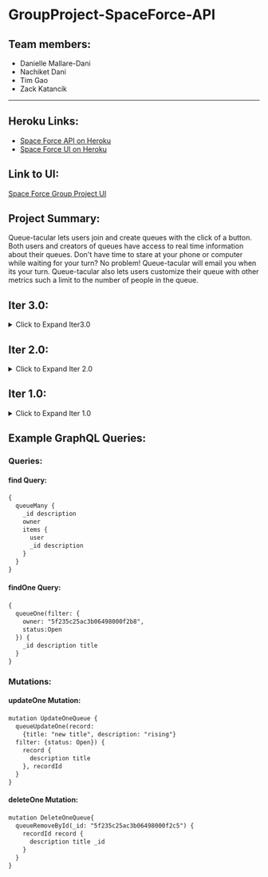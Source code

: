 # GroupProject-SpaceForce-API

## Team members:

- Danielle Mallare-Dani
- Nachiket Dani
- Tim Gao
- Zack Katancik

---

## Heroku Links:

- [Space Force API on Heroku](https://queuetacular-api.herokuapp.com/graphql)
- [Space Force UI on Heroku](https://queuetacular-ui.herokuapp.com/)

## Link to UI:

[Space Force Group Project UI](https://github.ccs.neu.edu/NEU-CS5610-SU20/GroupProject-SpaceForce-UI)

## Project Summary:

<p> Queue-tacular lets users join and create queues with the click of a button. Both users
and creators of queues have access to real time information about their queues. Don't have
time to stare at your phone or computer while waiting for your turn? No problem!
Queue-tacular will email you when its your turn. Queue-tacular also lets users customize
their queue with other metrics such a limit to the number of people in the queue.</p>

## Iter 3.0:

<details>
  <summary>Click to Expand Iter3.0</summary>

### Summary of Work Completed:

#### Updates Dashboard display for User Not Logged-in (Zack)

#### Updates Table View for CreatedQueue and CreatedQueues dynamically (Tim)

- Added new type of query to pull list of users from created queues and in turn create a list of lists of user information.
- Implemented dynamic lookup and map to allocate username and user emails to hover displays and tables

Component found in [`ExpandableTable.js`](https://github.ccs.neu.edu/NEU-CS5610-SU20/GroupProject-SpaceForce-UI/blob/master/src/components/ExpandableTable.js), [`Admin.js`](https://github.ccs.neu.edu/NEU-CS5610-SU20/GroupProject-SpaceForce-UI/blob/master/src/layouts/Admin.js)

Screenshot:

Expandable table
![Expandable table](/readme_screenshots/iter3_ExpandableTable.JPG)

Hover display
![Hover display](/readme_screenshots/iter3_HoverDisplay.png)

#### Integrates buttons for ExpandableTable (Danielle)

- Allows queue owner to mark a user as Serving or Completed on click of their respective buttons
- Marks the queue item as Serving/ Completed and makes the change to the item in the queues items list
- When user marks a queue partcipant as "Serving" an email is sent to that user to indicate it is their turn

#### Uses EmailJS to send email notifications (Danielle)

- Component found in [`Email.js`](https://github.ccs.neu.edu/NEU-CS5610-SU20/GroupProject-SpaceForce-UI/blob/master/src/components/Email.js)
- Works with EmailJs to create custom, personalized email templates
- Sends emails to queue partiicipants when it is their turn in the queue

#### Disables functionalities for users not logged in (Danielle):

- Disables certain features of the Dashboard when user is not logged in and adds content to prompt the user to login
- Added prompt in Create component to prompt user to sign in
- Added sign in button to the prompt that allows the user to sign in and see the respective content.

Screenshots:

Disabled login
![Disabled login](/readme_screenshots/iter3_UsedNotLoggedIn.JPG)

#### Updates Join Component to validate and notify users (Nachiket):

- Component found in [`Join.js`](https://github.ccs.neu.edu/NEU-CS5610-SU20/GroupProject-SpaceForce-UI/blob/12706a9944682ab15b0ef48f193acb950b608930/src/views/Join.js)
- Completes join queue functionality to work with backend
- Adds success and failure messages after joing queue
- Validates user joining queue for whether they're already in queue and logged in
- Adds custom description for user joining queue

Screenshots:

Join component page
![Join component page](/readme_screenshots/iter3_JoinQueue.png)

#### Fixing Erroneous Merges/Reverts (Zack)

</details>

## Iter 2.0:

<details>
  <summary>Click to Expand Iter 2.0</summary>

### Summary of Work Completed:

#### Lifts all Dashboard Component state to top level App component (Danielle, Tim, Zack)

- Code found in [`Admin.js`](https://github.ccs.neu.edu/NEU-CS5610-SU20/GroupProject-SpaceForce-UI/blob/master/src/layouts/Admin.js)
- Migrates all Dashboard component state including items user is in, queues they are in, created queues, etc., to top level App component.
- Passes relevant data as props to all child components including CreatesQueues, QueueMultiview, Join, etc.

#### Makes Create and Edit components dynamic (Tim)

- Code found in [`Create.js`](https://github.ccs.neu.edu/NEU-CS5610-SU20/GroupProject-SpaceForce-UI/blob/master/src/views/Create.js),
  [`Edit.js`](https://github.ccs.neu.edu/NEU-CS5610-SU20/GroupProject-SpaceForce-UI/blob/master/src/views/Edit.js).

Screenshots:

Create component page
![Create component page](/readme_screenshots/iter2_create.JPG)

#### Designs CreatedQueue, CreatedQueues, Expandable, ExpandableTable, QueueMultiview, InQueue, QueueMini components (Zack)

- Code found in [`CreatedQueue.js`](https://github.ccs.neu.edu/NEU-CS5610-SU20/GroupProject-SpaceForce-UI/blob/master/src/components/CreatedQueue.js), [`CreatedQueues.js`](https://github.ccs.neu.edu/NEU-CS5610-SU20/GroupProject-SpaceForce-UI/blob/master/src/components/CreatedQueues.js),
  [`Expandable.js`](https://github.ccs.neu.edu/NEU-CS5610-SU20/GroupProject-SpaceForce-UI/blob/master/src/components/Expandable.js),
  [`ExpandableTable.js`](https://github.ccs.neu.edu/NEU-CS5610-SU20/GroupProject-SpaceForce-UI/blob/master/src/components/ExpandableTable.js),
  [`InQueue.js`](https://github.ccs.neu.edu/NEU-CS5610-SU20/GroupProject-SpaceForce-UI/blob/master/src/components/InQueue.js),
  [`InQueueMini.js`](https://github.ccs.neu.edu/NEU-CS5610-SU20/GroupProject-SpaceForce-UI/blob/master/src/components/InQueueMini.js),
- Set state, created functions, and wrote render methods to build the components needed to display queues, queues that a user has joined and created.
- Added functionalities to expand and contract windows, change cursor on hover, open and close windows, and toggle table view.

Screenshots:

Dashboard with ExpandableTable component
![Dashboard with ExpandableTable component](/readme_screenshots/iter2_dashboard_create_full.jpg)

List of queues clickable to open Expandable component
![List of queues clickable to open Expandable component](/readme_screenshots/iter2_dashboard_createdqueues.jpg)

#### Design Queue-tacular Logo (Zack)

Screenshots:

Dashboard logo

![Dashboard logo](/readme_screenshots/iter2_dashboard_logo.JPG)

#### Makes Join a dynamic component and adds search bar (Nachiket)

- Code found in [`Join.js`](https://github.ccs.neu.edu/NEU-CS5610-SU20/GroupProject-SpaceForce-UI/blob/master/src/views/Join.js).
- Implements search bar so user can search for a queue by title
- Displays queues brought up by search bar
- Creates a "Join Queue" button that is disabled if a valid queue title is not found or the user is not logged in
- Join Queue button creates a new Item in the Items collection of the datatbase corresponding to the logged in user

Screenshots:

Join component user not logged in
![Join component user not logged in](/readme_screenshots/iter2_JoinButtonDisabled.JPG)

Join component user logged in
![Join component user logged in](/readme_screenshots/iter2_Join_SearchBar_UserLoggedIn.JPG)

#### Google login / logout (Danielle)

- Code found in [`Login.js`](https://github.ccs.neu.edu/NEU-CS5610-SU20/GroupProject-SpaceForce-UI/blob/master/src/components/Login.js).
- Utilized library `react-google-login` to implement signing in/out with Google account
- Handles when a user logs in with a Google account for the first time
  - A new User is created in the database with their credentials from Google
- Handles when a user has not signed in (components are empty, so no data is displayed)

Screenshots:

Logged out view
![Logged out view](/readme_screenshots/iter2_dashboard_notloggedin.JPG)

#### Display detailed information about queues user is in (Danielle)

- Queries the database to grab all queues the user is in and displays each queue user is in.
- Code found in [`QueueMultiview.js`](https://github.ccs.neu.edu/NEU-CS5610-SU20/GroupProject-SpaceForce-UI/blob/master/src/components/QueueMultiview.js).
- Displays detailed information about each queue.
- Code found in [`InQueue.js`](https://github.ccs.neu.edu/NEU-CS5610-SU20/GroupProject-SpaceForce-UI/blob/master/src/components/InQueue.js)
  - Progress bar dynamically rendered to show where user is in relation to their place in line.
  - Queue title, description, the user's item description for that queue, and when the queue will close is displayed

Screenshots:

Queues user is in detailed information
![Queues user is in detailed information](/readme_screenshots/iter2_InQueue_components.JPG)

#### Display detailed information about queues the user created (Tim)

- Queries the database to grab the queues the user created.
- Selects queue to come into view based on the id of the queue by lifting the state of the queue clicked on.
- Code found in [`CreatedQueue.js`](https://github.ccs.neu.edu/NEU-CS5610-SU20/GroupProject-SpaceForce-UI/blob/master/src/components/CreatedQueue.js), [`CreatedQueueMini.js`](https://github.ccs.neu.edu/NEU-CS5610-SU20/GroupProject-SpaceForce-UI/blob/master/src/components/CreatedQueueMini.js),[`CreatedQueues.js`](https://github.ccs.neu.edu/NEU-CS5610-SU20/GroupProject-SpaceForce-UI/blob/master/src/components/CreatedQueues.js),
  [`ExpandableTable.js`](https://github.ccs.neu.edu/NEU-CS5610-SU20/GroupProject-SpaceForce-UI/blob/master/src/components/ExpandableTable.js).
  - Replaces fake data with queried stored data and optimizes outputs with map and loops methods.

</details>

## Iter 1.0:

<details>
  <summary>Click to Expand Iter 1.0</summary>

### Build and Run Instructions:

1. Clone both repos: <br>
   [Space Force UI](https://github.ccs.neu.edu/NEU-CS5610-SU20/GroupProject-SpaceForce-UI) <br>
   [Space Force API](https://github.ccs.neu.edu/NEU-CS5610-SU20/GroupProject-SpaceForce-API)

2. To populate the database, run the script in the scripts/init.mongoose.js with node.

```
$ node scripts/init.mongoose.js
```

3. Run the the application, install dependencies, and start with the start scripts:

```
$ npm i
$ npm start
```

The default graphql server API server is run on localhost:4000

### Summary of Work completed:

<p>We initally went with a similar API to the issuetracker project but found that
querying the data base and grabbing specific information from the response object
was becoming cumbersome. To mitigate this issue, we switched to work with Mongoose as
opposed to the MongoDB driver for Node.</p> The Database has three main collections- Users,
Queues, and Items. A summary of the relationship between these collections is below:
</p>

- A queue has an owner that is a member of the User collection.
- A queue also has a list of items.
- A item has an a user that is a member of the User collection.

<p>The basic CRUD operations were implemented in this iteration on the API and we have begun
to integrate these into the application. A summary of these is below:</p>

- <strong>Create:</strong> A user has the ability to to create their own queue (see the side nav bar).
  Clicking on "Create" will take the user to a page with a form allowing the user to input their queue's information.
  Queue title and desription are required. All other fields are optional. In the future, when a user navigates to
  the Join page and clicks "Join Queue" to join a queue, a new item will be created and added to the specified queue.

  ![Create Page](https://github.ccs.neu.edu/NEU-CS5610-SU20/GroupProject-SpaceForce-API/blob/master/readme_screenshots/iter1_create.JPG)

- <strong>Read:</strong> The main dashboard page of the application shows the user queues they are currently in
  and a history of queues they had been in previously (queues they are no longer "Waiting" in).
  Queues are displayed in a timeline format giving the user perspective on where they are in reference
  to the end of the queue (and being served!)

  ![Main Dashboard](https://github.ccs.neu.edu/NEU-CS5610-SU20/GroupProject-SpaceForce-API/blob/master/readme_screenshots/iter1_dashboard_new.JPG)

  The InQueue component giving the user perspective on where they are in reference to the end of the queue

  ![InQueue component](https://github.ccs.neu.edu/NEU-CS5610-SU20/GroupProject-SpaceForce-API/blob/master/readme_screenshots/iter1_inQueue.JPG)

- <strong>Update:</strong> Currently our application supports many different update API's ranging from allowing
  a user to change their own information (such as their email), to allowing an item in the queue to be updated
  to change an item's status from "Waiting" to "Served." Other operations include updating queue information
  (such as updating a description or queue status), removing an item from the queue.

  ![Join a Queue](https://github.ccs.neu.edu/NEU-CS5610-SU20/GroupProject-SpaceForce-API/blob/master/readme_screenshots/iter1_join.JPG)

- <strong>Delete:</strong> Our application also supports API's to delete an item in a queue and to delete
  an entire queue itself.

### Summary of Contributions

- API, original schema with resolver functions - Tim, Danielle, and Nachiket (see old_api folder)
- API, migration to Mongoose - Tim
- UI, initial setup - Zack
- UI, creation of InQueue, MultiviewQueue, Dashboard components - Zack
- UI, created GraphQLFetch function - Danielle
- UI, integrated Dashboard components InQueue and QueueMultiview with the database - Danielle
- UI, Create component - Tim
- UI, Join component and integrated Join with the UI - Nachiket

## </details>

## Example GraphQL Queries:

### Queries:

#### find Query:

    {
      queueMany {
        _id description
        owner
        items {
          user
          _id description
        }
      }
    }

#### findOne Query:

    {
      queueOne(filter: {
        owner: "5f235c25ac3b06498000f2b8",
        status:Open
      }) {
        _id description title
      }
    }

### Mutations:

#### updateOne Mutation:

    mutation UpdateOneQueue {
      queueUpdateOne(record:
        {title: "new title", description: "rising"}
      filter: {status: Open}) {
        record {
          description title
        }, recordId
      }
    }

#### deleteOne Mutation:

    mutation DeleteOneQueue{
      queueRemoveById(_id: "5f235c25ac3b06498000f2c5") {
        recordId record {
          description title _id
        }
      }
    }
